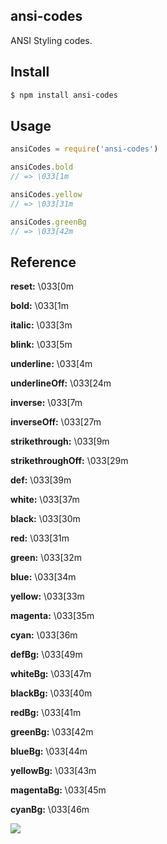 ## ansi-codes

ANSI Styling codes.

## Install

```bash
$ npm install ansi-codes
```

## Usage

```js
ansiCodes = require('ansi-codes')

ansiCodes.bold
// => \033[1m

ansiCodes.yellow
// => \033[31m

ansiCodes.greenBg
// => \033[42m
```

## Reference

**reset:**  \033[0m

**bold:**  \033[1m

**italic:**  \033[3m

**blink:**  \033[5m

**underline:**  \033[4m

**underlineOff:**  \033[24m

**inverse:**  \033[7m

**inverseOff:**  \033[27m

**strikethrough:**  \033[9m

**strikethroughOff:**  \033[29m

**def:**  \033[39m

**white:**  \033[37m

**black:**  \033[30m

**red:**  \033[31m

**green:**  \033[32m

**blue:**  \033[34m

**yellow:**  \033[33m

**magenta:**  \033[35m

**cyan:**  \033[36m

**defBg:**  \033[49m

**whiteBg:**  \033[47m

**blackBg:**  \033[40m

**redBg:**  \033[41m

**greenBg:**  \033[42m

**blueBg:**  \033[44m

**yellowBg:**  \033[43m

**magentaBg:**  \033[45m

**cyanBg:**  \033[46m

![](https://dl.dropboxusercontent.com/s/r19djuexd699h44/npmel_22.jpg)
